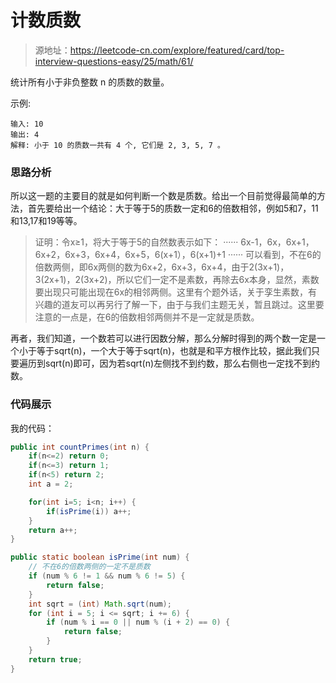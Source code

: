 # 计数质数

> 源地址：https://leetcode-cn.com/explore/featured/card/top-interview-questions-easy/25/math/61/

统计所有小于非负整数 n 的质数的数量。

示例:
```
输入: 10
输出: 4
解释: 小于 10 的质数一共有 4 个, 它们是 2, 3, 5, 7 。
```

### 思路分析
所以这一题的主要目的就是如何判断一个数是质数。给出一个目前觉得最简单的方法，首先要给出一个结论：大于等于5的质数一定和6的倍数相邻，例如5和7，11和13,17和19等等。

> 证明：令x≥1，将大于等于5的自然数表示如下：
······ 6x-1，6x，6x+1，6x+2，6x+3，6x+4，6x+5，6(x+1），6(x+1)+1 ······
可以看到，不在6的倍数两侧，即6x两侧的数为6x+2，6x+3，6x+4，由于2(3x+1)，3(2x+1)，2(3x+2)，所以它们一定不是素数，再除去6x本身，显然，素数要出现只可能出现在6x的相邻两侧。这里有个题外话，关于孪生素数，有兴趣的道友可以再另行了解一下，由于与我们主题无关，暂且跳过。这里要注意的一点是，在6的倍数相邻两侧并不是一定就是质数。

再者，我们知道，一个数若可以进行因数分解，那么分解时得到的两个数一定是一个小于等于sqrt(n)，一个大于等于sqrt(n)，也就是和平方根作比较，据此我们只要遍历到sqrt(n)即可，因为若sqrt(n)左侧找不到约数，那么右侧也一定找不到约数。

### 代码展示
我的代码：
```java
public int countPrimes(int n) {
    if(n<=2) return 0;
    if(n<=3) return 1;
    if(n<5) return 2;
    int a = 2;

    for(int i=5; i<n; i++) {
        if(isPrime(i)) a++;
    }
    return a++;
}

public static boolean isPrime(int num) {
    // 不在6的倍数两侧的一定不是质数
    if (num % 6 != 1 && num % 6 != 5) {
        return false;
    }
    int sqrt = (int) Math.sqrt(num);
    for (int i = 5; i <= sqrt; i += 6) {
        if (num % i == 0 || num % (i + 2) == 0) {
            return false;
        }
    }
    return true;
}
```
